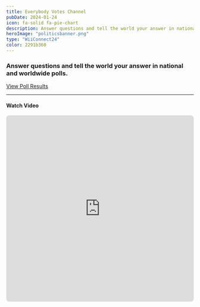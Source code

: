 ```yaml
---
title: Everybody Votes Channel
pubDate: 2024-01-24
icon: fa-solid fa-pie-chart
description: Answer questions and tell the world your answer in national and worldwide polls!
heroImage: "politicsbanner.png"
type: "WiiConnect24"
color: 2291b360
---
```


### Answer questions and tell the world your answer in national and worldwide polls.

<a href="/extras/vote" id="download-button"
        class="btn btn-success" style="margin-top:5px; width:100%;"> View Poll Results</a>

<hr>
<h4><i class="fab fa-youtube" aria-hidden="true"></i> Watch Video</h4>
<iframe src="https://www.youtube.com/embed/tAwTZBC3Py8" frameborder="0" style="border-radius:8px;" width="100%" height="500" allow="autoplay; encrypted-media"
              allowfullscreen></iframe>

